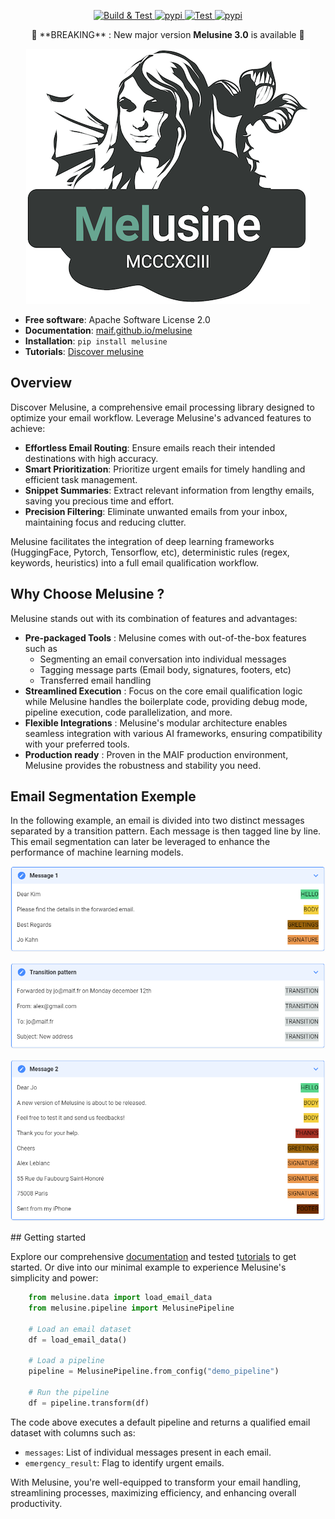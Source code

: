<p align="center">
<a href="https://github.com/MAIF/melusine/actions?branch=master" target="_blank">
<img src="https://github.com/MAIF/melusine/actions/workflows/main.yml/badge.svg?branch=master" alt="Build & Test">
</a>
<a href="https://pypi.python.org/pypi/melusine" target="_blank">
<img src="https://img.shields.io/pypi/v/melusine.svg" alt="pypi">
</a>
<a href="https://opensource.org/licenses/Apache-2.0" target="_blank">
<img src="https://img.shields.io/badge/License-Apache%202.0-blue.svg" alt="Test">
</a>
<a href="https://shields.io/" target="_blank">
<img src="https://img.shields.io/badge/python-3.8+-blue.svg" alt="pypi">
</a>
</p>

<p align="center">🎉 **BREAKING** : New major version <b>Melusine 3.0</b> is available 🎉</p>

<p align="center">
<a href="https://maif.github.io/melusine" target="_blank">
<img src="docs/_static/melusine.png">
</a>
</p>

- **Free software**: Apache Software License 2.0
- **Documentation**: [maif.github.io/melusine](https://maif.github.io/melusine/)
- **Installation**: `pip install melusine`
- **Tutorials**: [Discover melusine](https://maif.github.io/melusine/tutorials/00_GettingStarted/)

## Overview

Discover Melusine, a comprehensive email processing library 
designed to optimize your email workflow. 
Leverage Melusine's advanced features to achieve:

- **Effortless Email Routing**: Ensure emails reach their intended destinations with high accuracy.
- **Smart Prioritization**: Prioritize urgent emails for timely handling and efficient task management.
- **Snippet Summaries**: Extract relevant information from lengthy emails, saving you precious time and effort.
- **Precision Filtering**: Eliminate unwanted emails from your inbox, maintaining focus and reducing clutter.

Melusine facilitates the integration of deep learning frameworks (HuggingFace, Pytorch, Tensorflow, etc), 
deterministic rules (regex, keywords, heuristics) into a full email qualification workflow.

## Why Choose Melusine ?

Melusine stands out with its combination of features and advantages:

- **Pre-packaged Tools** : Melusine comes with out-of-the-box features such as
    - Segmenting an email conversation into individual messages
    - Tagging message parts (Email body, signatures, footers, etc)
    - Transferred email handling
- **Streamlined Execution** : Focus on the core email qualification logic 
while Melusine handles the boilerplate code, providing debug mode, pipeline execution, code parallelization, and more.
- **Flexible Integrations** : Melusine's modular architecture enables seamless integration with various AI frameworks, 
ensuring compatibility with your preferred tools.
- **Production ready** : Proven in the MAIF production environment, 
Melusine provides the robustness and stability you need.

## Email Segmentation Exemple

In the following example, an email is divided into two distinct messages 
separated by a transition pattern. 
Each message is then tagged line by line. 
This email segmentation can later be leveraged to enhance the performance of machine learning models.

<p align="center">
<a href="https://maif.github.io/melusine" target="_blank">
<img src="docs/_static/segmentation1.png">
</a>
</p>
<p align="center">
<a href="https://maif.github.io/melusine" target="_blank">
<img src="docs/_static/segmentation2.png">
</a>
</p>
<p align="center">
<a href="https://maif.github.io/melusine" target="_blank">
<img src="docs/_static/segmentation3.png">
</a>
</p>
## Getting started

Explore our comprehensive [documentation](https://maif.github.io/melusine/) and tested [tutorials](https://maif.github.io/melusine/tutorials/00_GettingStarted/) to get started. 
Or dive into our minimal example to experience Melusine's simplicity and power:

``` Python
    from melusine.data import load_email_data
    from melusine.pipeline import MelusinePipeline

    # Load an email dataset
    df = load_email_data()

    # Load a pipeline
    pipeline = MelusinePipeline.from_config("demo_pipeline")

    # Run the pipeline
    df = pipeline.transform(df)
```

The code above executes a default pipeline and returns a qualified email dataset with columns such as: 
- `messages`: List of individual messages present in each email.
- `emergency_result`: Flag to identify urgent emails.


With Melusine, you're well-equipped to transform your email handling, streamlining processes, maximizing efficiency, 
and enhancing overall productivity.

